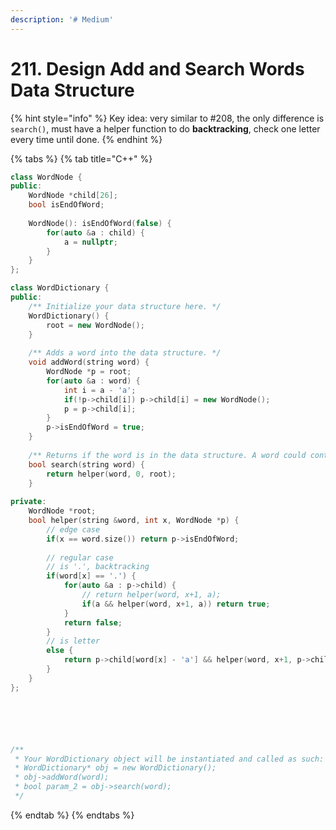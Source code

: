 ```yaml
---
description: '# Medium'
---
```


# 211. Design Add and Search Words Data Structure

{% hint style="info" %}
Key idea: very similar to \#208, the only difference is `search()`, must have a helper function to do **backtracking**, check one letter every time until done.
{% endhint %}

{% tabs %}
{% tab title="C++" %}
```cpp
class WordNode {
public:
    WordNode *child[26];
    bool isEndOfWord;
    
    WordNode(): isEndOfWord(false) {
        for(auto &a : child) {
            a = nullptr;
        }
    }
};

class WordDictionary {
public:
    /** Initialize your data structure here. */
    WordDictionary() {
        root = new WordNode();
    }
    
    /** Adds a word into the data structure. */
    void addWord(string word) {
        WordNode *p = root;
        for(auto &a : word) {
            int i = a - 'a';
            if(!p->child[i]) p->child[i] = new WordNode();
            p = p->child[i];
        }
        p->isEndOfWord = true;
    }
    
    /** Returns if the word is in the data structure. A word could contain the dot character '.' to represent any one letter. */    
    bool search(string word) {
        return helper(word, 0, root);
    }
    
private:
    WordNode *root;
    bool helper(string &word, int x, WordNode *p) {
        // edge case
        if(x == word.size()) return p->isEndOfWord;
        
        // regular case
        // is '.', backtracking
        if(word[x] == '.') {
            for(auto &a : p->child) {
                // return helper(word, x+1, a);
                if(a && helper(word, x+1, a)) return true;
            }
            return false;
        }
        // is letter
        else {
            return p->child[word[x] - 'a'] && helper(word, x+1, p->child[word[x] - 'a']);
        }  
    }
};






/**
 * Your WordDictionary object will be instantiated and called as such:
 * WordDictionary* obj = new WordDictionary();
 * obj->addWord(word);
 * bool param_2 = obj->search(word);
 */
```
{% endtab %}
{% endtabs %}

